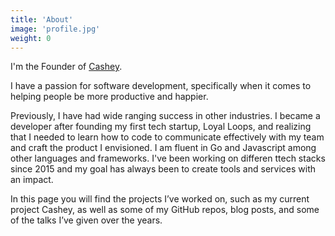 ```yaml
---
title: 'About'
image: 'profile.jpg'
weight: 0
---
```


I'm the Founder of [Cashey](https://cashey.app).

I have a passion for software development, specifically when it comes to helping people be more productive and happier.

Previously, I have had wide ranging success in other industries. I became a developer after founding my first tech startup, Loyal Loops, and realizing that I needed to learn how to code to communicate effectively with my team and craft the product I envisioned. I am fluent in Go and Javascript among other languages and frameworks. I've been working on differen ttech stacks since 2015 and my goal has always been to create tools and services with an impact.

In this page you will find the projects I’ve worked on, such as my current project Cashey, as well as some of my GitHub repos, blog posts, and some of the talks I’ve given over the years.
